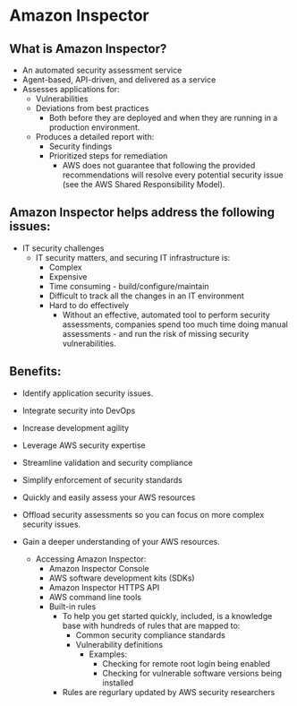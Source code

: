 # Amazon Inspector

## What is Amazon Inspector? 
* An automated security assessment service
* Agent-based, API-driven, and delivered as a service
* Assesses applications for:
  * Vulnerabilities
  * Deviations from best practices
    * Both before they are deployed and when they are running in a 
      production environment.
  * Produces a detailed report with:
    * Security findings
    * Prioritized steps for remediation
      * AWS does not guarantee that following the provided 
        recommendations will resolve every potential security issue 
        (see the AWS Shared Responsibility Model).

## Amazon Inspector helps address the following issues:
* IT security challenges
  * IT security matters, and securing IT infrastructure is:
    * Complex
    * Expensive
    * Time consuming - build/configure/maintain
    * Difficult to track all the changes in an IT environment
    * Hard to do effectively
      * Without an effective, automated tool to perform security
        assessments, companies spend too much time doing manual
        assessments - and run the risk of missing security 
        vulnerabilities.

## Benefits:
* Identify application security issues.
* Integrate security into DevOps
* Increase development agility
* Leverage AWS security expertise
* Streamline validation and security compliance
* Simplify enforcement of security standards
* Quickly and easily assess your AWS resources
* Offload security assessments so you can focus on more complex 
  security issues.
* Gain a deeper understanding of your AWS resources.

  - Accessing Amazon Inspector:
    - Amazon Inspector Console
    - AWS software development kits (SDKs)
    - Amazon Inspector HTTPS API
    - AWS command line tools
    - Built-in rules
      - To help you get started quickly, included, is a knowledge base
        with hundreds of rules that are mapped to:
        - Common security compliance standards
        - Vulnerability definitions
          - Examples:  
            - Checking for remote root login being enabled
            - Checking for vulnerable software versions being installed
      - Rules are regurlary updated by AWS security researchers










